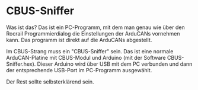 # CBUS-Sniffer

Was ist das?
Das ist ein PC-Programm, mit dem man genau wie über den Rocrail Programmierdialog die Einstellungen der ArduCANs vornehmen kann.
Das programm ist direkt auf die ArduCANs abgestellt.

Im CBUS-Strang muss ein "CBUS-Sniffer" sein. Das ist eine normale ArduCAN-Platine mit CBUS-Modul und Arduino (mit der Software CBUS-Sniffer.hex).
Dieser Arduino wird über USB mit dem PC verbunden und dann der entsprechende USB-Port im PC-Programm ausgewählt.

Der Rest sollte selbsterklärend sein.
